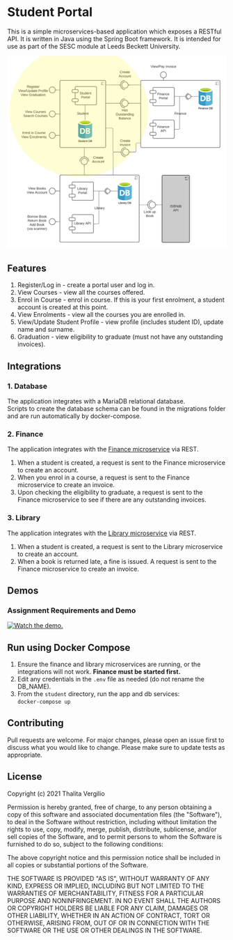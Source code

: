 # Student Portal
This is a simple microservices-based application which exposes a RESTful API. It is written in Java using the Spring Boot framework. It is intended for use as part of the SESC module at Leeds Beckett University.

![component diagram](src/main/resources/static/student-portal.png "Component Diagram")

## Features
1. Register/Log in - create a portal user and log in.
2. View Courses - view all the courses offered.
3. Enrol in Course - enrol in course. If this is your first enrolment, a student account is created at this point. 
4. View Enrolments - view all the courses you are enrolled in.
5. View/Update Student Profile - view profile (includes student ID), update name and surname.
6. Graduation - view eligibility to graduate (must not have any outstanding invoices).

## Integrations
### 1. Database
The application integrates with a MariaDB relational database.<br/>
Scripts to create the database schema can be found in the migrations folder and are run automatically by docker-compose.

### 2. Finance
The application integrates with the [Finance microservice](https://github.com/tvergilio/finance) via REST.
   1. When a student is created, a request is sent to the Finance microservice to create an account.
   2. When you enrol in a course, a request is sent to the Finance microservice to create an invoice.
   3. Upon checking the eligibility to graduate, a request is sent to the Finance microservice to see if there are any outstanding invoices.

### 3. Library
The application integrates with the [Library microservice](https://github.com/AidanCurley/CESBooks) via REST.
   1. When a student is created, a request is sent to the Library microservice to create an account.
   2. When a book is returned late, a fine is issued. A request is sent to the Finance microservice to create an invoice.

## Demos
### Assignment Requirements and Demo
[![Watch the demo.](http://img.youtube.com/vi/r6HiSi85-YU/hqdefault.jpg)](https://youtu.be/r6HiSi85-YU)

## Run using Docker Compose
1. Ensure the finance and library microservices are running, or the integrations will not work. **Finance must be started first.**<br/>
2. Edit any credentials in the `.env` file as needed (do not rename the DB_NAME).<br/>
3. From the `student` directory, run the app and db services:<br/>
   `docker-compose up`

## Contributing
Pull requests are welcome. For major changes, please open an issue first to discuss what you would like to change.
Please make sure to update tests as appropriate.

## License
Copyright (c) 2021 Thalita Vergilio

Permission is hereby granted, free of charge, to any person obtaining a copy
of this software and associated documentation files (the "Software"), to deal
in the Software without restriction, including without limitation the rights
to use, copy, modify, merge, publish, distribute, sublicense, and/or sell
copies of the Software, and to permit persons to whom the Software is
furnished to do so, subject to the following conditions:

The above copyright notice and this permission notice shall be included in all
copies or substantial portions of the Software.

THE SOFTWARE IS PROVIDED "AS IS", WITHOUT WARRANTY OF ANY KIND, EXPRESS OR
IMPLIED, INCLUDING BUT NOT LIMITED TO THE WARRANTIES OF MERCHANTABILITY,
FITNESS FOR A PARTICULAR PURPOSE AND NONINFRINGEMENT. IN NO EVENT SHALL THE
AUTHORS OR COPYRIGHT HOLDERS BE LIABLE FOR ANY CLAIM, DAMAGES OR OTHER
LIABILITY, WHETHER IN AN ACTION OF CONTRACT, TORT OR OTHERWISE, ARISING FROM,
OUT OF OR IN CONNECTION WITH THE SOFTWARE OR THE USE OR OTHER DEALINGS IN THE
SOFTWARE.